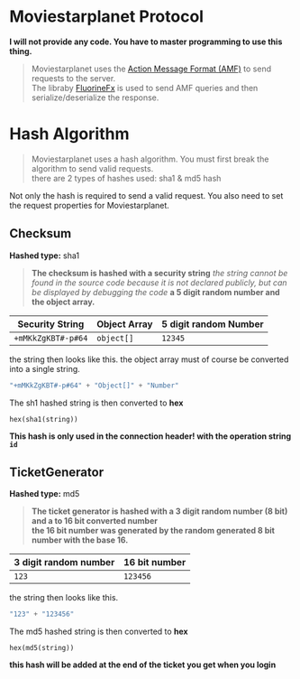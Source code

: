 # Moviestarplanet Protocol

**I will not provide any code. You have to master programming to use this thing.**

> Moviestarplanet uses the [Action Message Format (AMF)](https://en.wikipedia.org/wiki/Action_Message_Format) to send requests to the server.  
> The libraby [FluorineFx](https://code.google.com/archive/p/fluorinefx/) is used to send AMF queries and then serialize/deserialize the response.

# Hash Algorithm

> Moviestarplanet uses a hash algorithm. You must first break the algorithm to send valid requests.   
> there are 2 types of hashes used: sha1 & md5 hash

Not only the hash is required to send a valid request. You also need to set the request properties for Moviestarplanet.


## Checksum

**Hashed type:** sha1

> **The checksum is hashed with a security string** *the string cannot be found in the source code because it is not declared publicly, but can be displayed by debugging the code* **a 5 digit random number and the object array.**  
  
Security String | Object Array | 5 digit random Number
--- | --- | ---
`+mMKkZgKBT#-p#64` | `object[]` | `12345`

the string then looks like this. the object array must of course be converted into a single string.
```cs
"+mMKkZgKBT#-p#64" + "Object[]" + "Number"
```
The sh1 hashed string is then converted to **hex**

`hex(sha1(string))`

**This hash is only used in the connection header! with the operation string `id`**

## TicketGenerator

**Hashed type:** md5

> **The ticket generator is hashed with a 3 digit random number (8 bit) and a to 16 bit converted number**  
> **the 16 bit number was generated by the random generated 8 bit number with the base 16.**

3 digit random number | 16 bit number
--- |  ---
`123`  | `123456`

the string then looks like this.
```cs
"123" + "123456"
```

The md5 hashed string is then converted to **hex**  

`hex(md5(string))`

**this hash will be added at the end of the ticket you get when you login**
